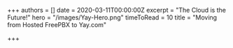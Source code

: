 +++
authors = []
date = 2020-03-11T00:00:00Z
excerpt = "The Cloud is the Future!"
hero = "/images/Yay-Hero.png"
timeToRead = 10
title = "Moving from Hosted FreePBX to Yay.com"

+++

